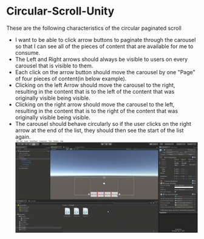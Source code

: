 # Circular-Scroll-Unity
These are the following characteristics of the circular paginated scroll 
- I want to be able to click arrow buttons to paginate through the carousel so that I can see all of the pieces of content that are available for me to consume. 
- The Left and Right arrows should always be visible to users on every carousel that is visible to them. 
- Each click on the arrow button should move the carousel by one "Page" of four pieces of content(in below example). 
- Clicking on the left Arrow should move the carousel to the right, resulting in the content that is to the left of the content that was originally visible being visible. 
- Clicking on the right arrow should move the carousel to the left, resulting in the content that is to the right of the content that was originally visible being visible.
- The carousel should behave circularly so if the user clicks on the right arrow at the end of the list, they should then see the start of the list again.
![](https://github.com/ashdeepupadhyay/Circular-Scroll-Unity/blob/master/gif/Unity-2017.4.8f1-_64bit_-fixedcontent.gif)
  
